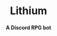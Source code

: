 <p align="center">
    <h1 align="center">Lithium</h1>
    <h4 align="center">A Discord RPG bot</h4>
</p>
